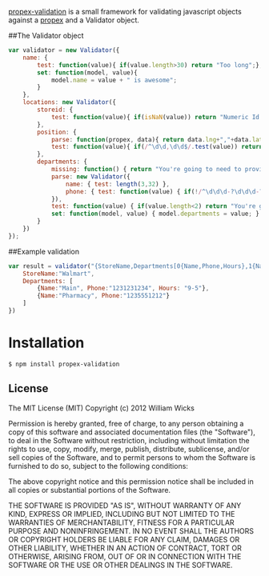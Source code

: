 [propex-validation](http://williamwicks.github.com/propex-validation) is a small framework for validating 
javascript objects against a [propex](https://github.com/williamwicks/propex) and a Validator object.


##The Validator object
```javascript
var validator = new Validator({
	name: {
		test: function(value){ if(value.length>30) return "Too long";},
		set: function(model, value){
			model.name = value + " is awesome";
		}
	},
	locations: new Validator({
		storeid: {
			test: function(value){ if(isNaN(value)) return "Numeric Id needed"; }
		},
		position: {
			parse: function(propex, data){ return data.lng+","+data.lat },
			test: function(value){ if(/^\d\d,\d\d$/.test(value)) return "Lng & Lat cannot be over 99"; }
		},
		departments: {
			missing: function() { return "You're going to need to provide these"; },
			parse: new Validator({
				name: { test: length(3,32) },
				phone: { test: function(value) { if(!/^\d\d\d-?\d\d\d-?\d\d\d\d$/.test(value)) return "Bad phone number"; } }
			}),
			test: function(value) { if(value.length<2) return "You're going to need to provide more"; },
			set: function(model, value) { model.departments = value; }
		}
	})
});
```

##Example validation
```javascript
var result = validator("{StoreName,Departments[0{Name,Phone,Hours},1{Name,Phone?,Hours?}]1:5?}",{
	StoreName:"Walmart",
	Departments: [
		{Name:"Main", Phone:"1231231234", Hours: "9-5"},
		{Name:"Pharmacy", Phone:"1235551212"}
	]
})
```

# Installation

    $ npm install propex-validation

## License

The MIT License (MIT)
Copyright (c) 2012 William Wicks

Permission is hereby granted, free of charge, to any person obtaining a copy of
this software and associated documentation files (the "Software"), to deal in
the Software without restriction, including without limitation the rights to
use, copy, modify, merge, publish, distribute, sublicense, and/or sell copies of
the Software, and to permit persons to whom the Software is furnished to do so,
subject to the following conditions:

The above copyright notice and this permission notice shall be included in all
copies or substantial portions of the Software.

THE SOFTWARE IS PROVIDED "AS IS", WITHOUT WARRANTY OF ANY KIND, EXPRESS OR
IMPLIED, INCLUDING BUT NOT LIMITED TO THE WARRANTIES OF MERCHANTABILITY,
FITNESS FOR A PARTICULAR PURPOSE AND NONINFRINGEMENT. IN NO EVENT SHALL THE
AUTHORS OR COPYRIGHT HOLDERS BE LIABLE FOR ANY CLAIM, DAMAGES OR OTHER
LIABILITY, WHETHER IN AN ACTION OF CONTRACT, TORT OR OTHERWISE, ARISING FROM,
OUT OF OR IN CONNECTION WITH THE SOFTWARE OR THE USE OR OTHER DEALINGS IN THE
SOFTWARE.
